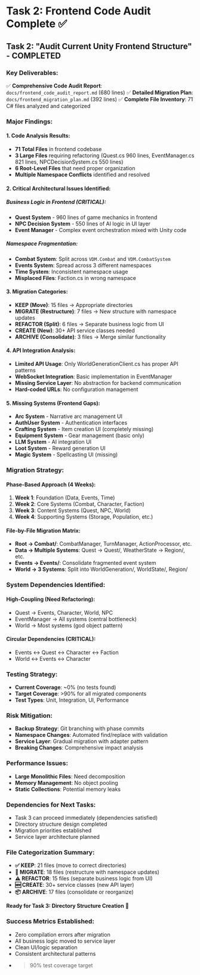 # Task 2: Frontend Code Audit Complete ✅

## Task 2: "Audit Current Unity Frontend Structure" - COMPLETED

### Key Deliverables:
✅ **Comprehensive Code Audit Report**: `docs/frontend_code_audit_report.md` (680 lines)
✅ **Detailed Migration Plan**: `docs/frontend_migration_plan.md` (392 lines)
✅ **Complete File Inventory**: 71 C# files analyzed and categorized

### Major Findings:

#### 1. Code Analysis Results:
- **71 Total Files** in frontend codebase
- **3 Large Files** requiring refactoring (Quest.cs 960 lines, EventManager.cs 821 lines, NPCDecisionSystem.cs 550 lines)
- **6 Root-Level Files** that need proper organization
- **Multiple Namespace Conflicts** identified and resolved

#### 2. Critical Architectural Issues Identified:

##### Business Logic in Frontend (CRITICAL):
- **Quest System** - 960 lines of game mechanics in frontend
- **NPC Decision System** - 550 lines of AI logic in UI layer
- **Event Manager** - Complex event orchestration mixed with Unity code

##### Namespace Fragmentation:
- **Combat System**: Split across `VDM.Combat` and `VDM.CombatSystem`
- **Events System**: Spread across 3 different namespaces
- **Time System**: Inconsistent namespace usage
- **Misplaced Files**: Faction.cs in wrong namespace

#### 3. Migration Categories:
- **KEEP (Move)**: 15 files → Appropriate directories
- **MIGRATE (Restructure)**: 7 files → New structure with namespace updates
- **REFACTOR (Split)**: 6 files → Separate business logic from UI
- **CREATE (New)**: 30+ API service classes needed
- **ARCHIVE (Consolidate)**: 3 files → Merge similar functionality

#### 4. API Integration Analysis:
- **Limited API Usage**: Only WorldGenerationClient.cs has proper API patterns
- **WebSocket Integration**: Basic implementation in EventManager
- **Missing Service Layer**: No abstraction for backend communication
- **Hard-coded URLs**: No configuration management

#### 5. Missing Systems (Frontend Gaps):
- **Arc System** - Narrative arc management UI
- **AuthUser System** - Authentication interfaces
- **Crafting System** - Item creation UI (completely missing)
- **Equipment System** - Gear management (basic only)
- **LLM System** - AI integration UI
- **Loot System** - Reward generation UI
- **Magic System** - Spellcasting UI (missing)

### Migration Strategy:

#### Phase-Based Approach (4 Weeks):
1. **Week 1**: Foundation (Data, Events, Time)
2. **Week 2**: Core Systems (Combat, Character, Faction)  
3. **Week 3**: Content Systems (Quest, NPC, World)
4. **Week 4**: Supporting Systems (Storage, Population, etc.)

#### File-by-File Migration Matrix:
- **Root → Combat/**: CombatManager, TurnManager, ActionProcessor, etc.
- **Data → Multiple Systems**: Quest → Quest/, WeatherState → Region/, etc.
- **Events → Events/**: Consolidate fragmented event system
- **World → 3 Systems**: Split into WorldGeneration/, WorldState/, Region/

### System Dependencies Identified:

#### High-Coupling (Need Refactoring):
- Quest → Events, Character, World, NPC
- EventManager → All systems (central bottleneck)
- World → Most systems (god object pattern)

#### Circular Dependencies (CRITICAL):
- Events ↔ Quest ↔ Character ↔ Faction
- World ↔ Events ↔ Character

### Testing Strategy:
- **Current Coverage**: ~0% (no tests found)
- **Target Coverage**: >90% for all migrated components
- **Test Types**: Unit, Integration, UI, Performance

### Risk Mitigation:
- **Backup Strategy**: Git branching with phase commits
- **Namespace Changes**: Automated find/replace with validation
- **Service Layer**: Gradual migration with adapter pattern
- **Breaking Changes**: Comprehensive impact analysis

### Performance Issues:
- **Large Monolithic Files**: Need decomposition
- **Memory Management**: No object pooling
- **Static Collections**: Potential memory leaks

### Dependencies for Next Tasks:
- Task 3 can proceed immediately (dependencies satisfied)
- Directory structure design completed
- Migration priorities established
- Service layer architecture planned

### File Categorization Summary:
- **✅ KEEP**: 21 files (move to correct directories)
- **🔄 MIGRATE**: 18 files (restructure with namespace updates)
- **⚠️ REFACTOR**: 15 files (separate business logic from UI)
- **🆕 CREATE**: 30+ service classes (new API layer)
- **📦 ARCHIVE**: 17 files (consolidate or reorganize)

**Ready for Task 3: Directory Structure Creation** 🚀

### Success Metrics Established:
- Zero compilation errors after migration
- All business logic moved to service layer
- Clean UI/logic separation
- Consistent architectural patterns
- >90% test coverage target 